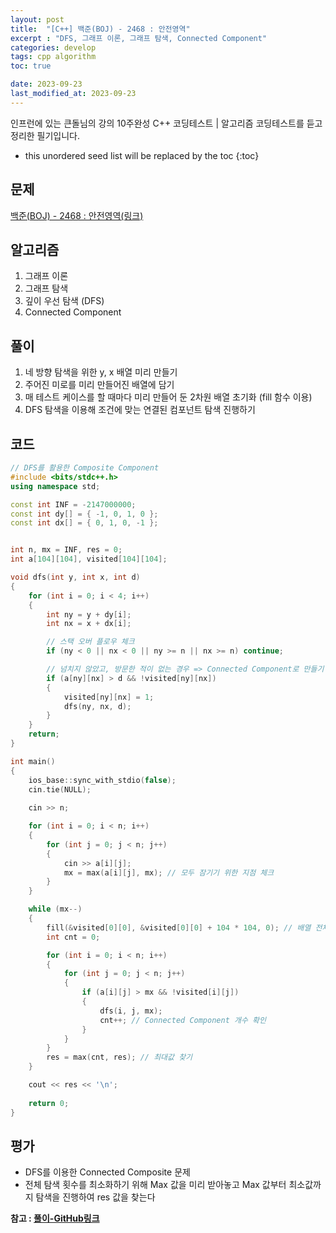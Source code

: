 ```yaml
---
layout: post
title:  "[C++] 백준(BOJ) - 2468 : 안전영역"
excerpt : "DFS, 그래프 이론, 그래프 탐색, Connected Component"
categories: develop
tags: cpp algorithm
toc: true

date: 2023-09-23
last_modified_at: 2023-09-23
---
```

> <span style="font-size: 80%">
인프런에 있는 큰돌님의 강의 10주완성 C++ 코딩테스트 | 알고리즘 코딩테스트를 듣고 정리한 필기입니다.</span>

<!--more-->

* this unordered seed list will be replaced by the toc
{:toc}

## 문제 

[백준(BOJ) - 2468 : 안전영역(링크)](https://www.acmicpc.net/problem/2468)

## 알고리즘

  1. 그래프 이론
  2. 그래프 탐색
  3. 깊이 우선 탐색 (DFS)
  4. Connected Component

## 풀이

  1. 네 방향 탐색을 위한 y, x 배열 미리 만들기
  2. 주어진 미로를 미리 만들어진 배열에 담기
  3. 매 테스트 케이스를 할 때마다 미리 만들어 둔 2차원 배열 초기화 (fill 함수 이용)
  4. DFS 탐색을 이용해 조건에 맞는 연결된 컴포넌트 탐색 진행하기

## 코드  

```cpp
// DFS를 활용한 Composite Component
#include <bits/stdc++.h>
using namespace std;

const int INF = -2147000000;
const int dy[] = { -1, 0, 1, 0 };
const int dx[] = { 0, 1, 0, -1 };


int n, mx = INF, res = 0;
int a[104][104], visited[104][104];

void dfs(int y, int x, int d)
{
    for (int i = 0; i < 4; i++)
    {
        int ny = y + dy[i];
        int nx = x + dx[i];

        // 스택 오버 플로우 체크
        if (ny < 0 || nx < 0 || ny >= n || nx >= n) continue;

        // 넘치지 않았고, 방문한 적이 없는 경우 => Connected Component로 만들기 위해 방문 처리와 동시에 DFS 진행
        if (a[ny][nx] > d && !visited[ny][nx]) 
        {
            visited[ny][nx] = 1;
            dfs(ny, nx, d);
        }
    }
    return;
}

int main()
{
    ios_base::sync_with_stdio(false);
    cin.tie(NULL);
    
    cin >> n;

    for (int i = 0; i < n; i++)
    {
        for (int j = 0; j < n; j++)
        {
            cin >> a[i][j];
            mx = max(a[i][j], mx); // 모두 잠기기 위한 지점 체크
        }
    }

    while (mx--)
    {
        fill(&visited[0][0], &visited[0][0] + 104 * 104, 0); // 배열 전체 초기화
        int cnt = 0;

        for (int i = 0; i < n; i++)
        {
            for (int j = 0; j < n; j++)
            {
                if (a[i][j] > mx && !visited[i][j])
                {
                    dfs(i, j, mx);
                    cnt++; // Connected Component 개수 확인
                }
            }
        }
        res = max(cnt, res); // 최대값 찾기
    }

    cout << res << '\n';
    
    return 0;
}
```

## 평가  
* DFS를 이용한 Connected Composite 문제
* 전체 탐색 횟수를 최소화하기 위해 Max 값을 미리 받아놓고 Max 값부터 최소값까지 탐색을 진행하여 res 값을 찾는다

__참고 : [풀이-GitHub링크](https://github.com/Jinlee0206/BOJ/tree/main/%EB%B0%B1%EC%A4%80/Silver/2468.%E2%80%85%EC%95%88%EC%A0%84%E2%80%85%EC%98%81%EC%97%AD)__

